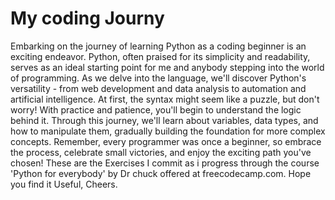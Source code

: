 # My coding Journy
Embarking on the journey of learning Python as a coding beginner is an exciting endeavor. Python, often praised for its simplicity and readability, serves as an ideal starting point for me and anybody stepping into the world of programming. As we delve into the language, we'll discover Python's versatility - from web development and data analysis to automation and artificial intelligence. At first, the syntax might seem like a puzzle, but don't worry! With practice and patience, you'll begin to understand the logic behind it. Through this journey, we'll learn about variables, data types, and how to manipulate them, gradually building the foundation for more complex concepts. Remember, every programmer was once a beginner, so embrace the process, celebrate small victories, and enjoy the exciting path you've chosen!
These are the Exercises I commit as i progress through the course 'Python for everybody' by Dr chuck offered at freecodecamp.com.
Hope you find it Useful, Cheers.
